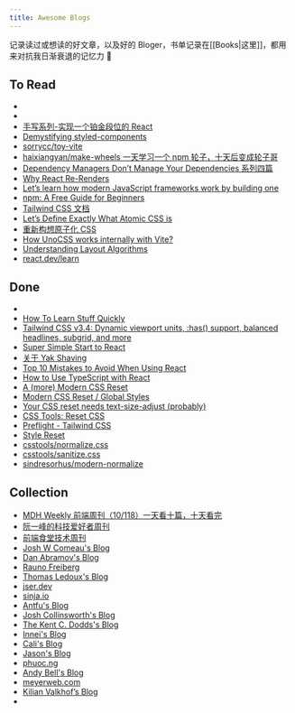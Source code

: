 ```yaml
---
title: Awesome Blogs
---
```


记录读过或想读的好文章，以及好的 Bloger，书单记录在[[Books|这里]]，都用来对抗我日渐衰退的记忆力 🥹

## To Read

- 
- 
- [手写系列-实现一个铂金段位的 React](https://mp.weixin.qq.com/s?__biz=MzIxMzExMjYwOQ==&mid=2651896816&idx=1&sn=cd685d3f4ab5b4b9375552f9980ef3ff)
- [Demystifying styled-components](https://www.joshwcomeau.com/react/demystifying-styled-components/)
- [sorrycc/toy-vite](https://github.com/sorrycc/toy-vite)
- [haixiangyan/make-wheels 一天学习一个 npm 轮子，十天后变成轮子哥](https://github.com/haixiangyan/make-wheels)
- [Dependency Managers Don’t Manage Your Dependencies 系列四篇](https://cpojer.net/posts/dependency-managers-dont-manage-your-dependencies)
- [Why React Re-Renders](https://www.joshwcomeau.com/react/why-react-re-renders/)
- [Let’s learn how modern JavaScript frameworks work by building one](https://nolanlawson.com/2023/12/02/lets-learn-how-modern-javascript-frameworks-work-by-building-one/)
- [npm: A Free Guide for Beginners](https://css-tricks.com/a-complete-beginners-guide-to-npm/)
- [Tailwind CSS 文档](https://tailwindcss.com/docs/installation)
- [Let’s Define Exactly What Atomic CSS is](https://css-tricks.com/lets-define-exactly-atomic-css/)
- [重新构想原子化 CSS](https://antfu.me/posts/reimagine-atomic-css-zh)
- [How UnoCSS works internally with Vite?](https://jser.dev/2023-09-17-how-unocss-works-with-vite/)
- [Understanding Layout Algorithms](https://www.joshwcomeau.com/css/understanding-layout-algorithms/)
- [react.dev/learn](https://zh-hans.react.dev/learn) 


## Done


- 
- [How To Learn Stuff Quickly](https://www.joshwcomeau.com/blog/how-to-learn-stuff-quickly/)
- [Tailwind CSS v3.4: Dynamic viewport units, :has() support, balanced headlines, subgrid, and more](https://tailwindcss.com/blog/tailwindcss-v3-4)
- [Super Simple Start to React](https://kentcdodds.com/blog/super-simple-start-to-react)
- [关于 Yak Shaving](https://antfu.me/posts/about-yak-shaving-zh)
- [Top 10 Mistakes to Avoid When Using React](https://javascript.plainenglish.io/top-10-mistakes-to-avoid-when-using-react-1796711ad2a0)
- [How to Use TypeScript with React](https://www.freecodecamp.org/news/use-typescript-with-react/)
- [A (more) Modern CSS Reset](https://andy-bell.co.uk/a-more-modern-css-reset/)
- [Modern CSS Reset / Global Styles](https://www.joshwcomeau.com/css/custom-css-reset/)
- [Your CSS reset needs text-size-adjust (probably)](https://kilianvalkhof.com/2022/css-html/your-css-reset-needs-text-size-adjust-probably/)
- [CSS Tools: Reset CSS](https://meyerweb.com/eric/tools/css/reset/index.html)
- [Preflight - Tailwind CSS](https://tailwindcss.com/docs/preflight)
- [Style Reset](https://unocss.dev/guide/style-reset)
- [csstools/normalize.css](https://github.com/csstools/normalize.css)
- [csstools/sanitize.css](https://github.com/csstools/sanitize.css)
- [sindresorhus/modern-normalize](https://github.com/sindresorhus/modern-normalize)

## Collection

- [MDH Weekly 前端周刊（10/118）一天看十篇，十天看完](https://mdhweekly.com/weekly)
- [阮一峰的科技爱好者周刊](https://www.ruanyifeng.com/blog/)
- [前端食堂技术周刊](https://github.com/Geekhyt/weekly)
- [Josh W Comeau's Blog](https://www.joshwcomeau.com/)
- [Dan Abramov's Blog](https://overreacted.io/)
- [Rauno Freiberg](https://rauno.me/)
- [Thomas Ledoux's Blog](https://www.thomasledoux.be/blog)
- [jser.dev](https://jser.dev/)
- [sinja.io](https://sinja.io/)
- [Antfu's Blog](https://antfu.me/posts)
- [Josh Collinsworth's Blog](https://joshcollinsworth.com/)
- [The Kent C. Dodds's Blog](https://kentcdodds.com/blog)
- [Innei's Blog](https://innei.in/posts)
- [Cali's Blog](https://cali.so/blog)
- [Jason's Blog](https://www.learnwithjason.dev/blog/)
- [phuoc.ng](https://phuoc.ng/)
- [Andy Bell's Blog](https://andy-bell.co.uk/blog/)
- [meyerweb.com](https://meyerweb.com/)
- [Kilian Valkhof’s Blog](https://kilianvalkhof.com/)
- 


